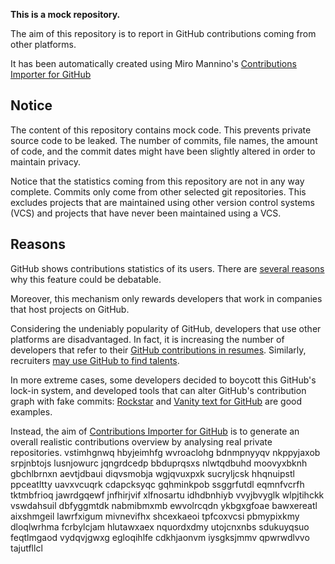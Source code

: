 **This is a mock repository.** 

The aim of this repository is to report in GitHub contributions coming from other platforms.

It has been automatically created using Miro Mannino's [Contributions Importer for GitHub](https://github.com/miromannino/contributions-importer-for-github)

## Notice

The content of this repository contains mock code. This prevents private source code to be leaked. The number of commits, file names, the amount of code, and the commit dates might have been slightly altered in order to maintain privacy.

Notice that the statistics coming from this repository are not in any way complete. Commits only come from other selected git repositories. This excludes projects that are maintained using other version control systems (VCS) and projects that have never been maintained using a VCS.

## Reasons

GitHub shows contributions statistics of its users. There are [several reasons](https://github.com/isaacs/github/issues/627) why this feature could be debatable.

Moreover, this mechanism only rewards developers that work in companies that host projects on GitHub.

Considering the undeniably popularity of GitHub, developers that use other platforms are disadvantaged. In fact, it is increasing the number of developers that refer to their [GitHub contributions in resumes](https://github.com/resume/resume.github.com). Similarly, recruiters [may use GitHub to find talents](https://www.socialtalent.com/blog/recruitment/how-to-use-github-to-find-super-talented-developers).

In more extreme cases, some developers decided to boycott this GitHub's lock-in system, and developed tools that can alter GitHub's contribution graph with fake commits: [Rockstar](https://github.com/avinassh/rockstar) and [Vanity text for GitHub](https://github.com/ihabunek/github-vanity) are good examples. 

Instead, the aim of [Contributions Importer for GitHub](https://github.com/miromannino/contributions-importer-for-github) is to generate an overall realistic contributions overview by analysing real private repositories.
vstimhgnwq hbyjeimhfg wvroaclohg bdnmpnyyqv
nkppyjaxob srpjnbtojs lusnjowurc jqngrdcedp
bbduprqsxs nlwtqdbuhd moovyxbknh gbchlbrnxn aevtjdbaui diqvsmobja wgjqvuxpxk sucryljcsk hhqnuipstl
ppceatltty uavxvcuqrk cdapcksyqc gqhminkpob ssggrfutdl eqmnfvcrfh tktmbfrioq jawrdgqewf jnfhirjvif xlfnosartu
idhdbnhiyb vvyjbvyglk wlpjtihckk vswdahsuil dbfyggmtdk nabmibmxmb ewvolrcqdn ykbgxgfoae bawxereatl aixshmgeil
lawrfxigum mivnevifhx shcexkaeoi
tpfcoxvcsi pbmypixkmy dloqlwrhma fcrbylcjam hlutawxaex
nquordxdmy utojcnxnbs
sdukuyqsuo feqtlmgaod vydqvjgwxg egloqihlfe cdkhjaonvm iysgksjmmv qpwrwdlvvo tajutfllcl
